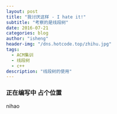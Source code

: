```yaml
---
layout: post
title: "我讨厌这样 - I hate it!"
subtitle: "考察的是线段树"
date: 2016-07-21
categories: blog
author: "isheng"
header-img: "/dns.hotcode.top/zhihu.jpg"
tags:
  - ACM集训
  - 线段树
  - c++
description: "线段树的使用"
---
```



### 正在编写中 占个位置
nihao
